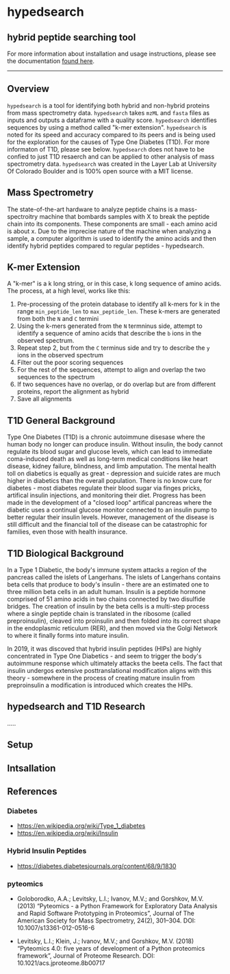 # hypedsearch
## **hy**brid **pe**pti**d**e **search**ing tool

For more information about installation and usage instructions, please see the documentation [found here](https://hypedsearch.readthedocs.io/en/latest/). 

---

## Overview
`hypedsearch` is a tool for identifying both hybrid and non-hybrid proteins from mass spectrometry data. `hypedsearch` takes `mzML` and `fasta` files as inputs and outputs a dataframe with a quality score.  `hypedsearch` identifies sequences by using a method called "k-mer extension".  `hypedsearch` is noted for its speed and accuracy compared to its peers and is being used for the exploration for the causes of Type One Diabetes (T1D).  For more informaton of T1D, please see below.  `hypedsearch` does not have to be confied to just T1D resaerch and can be applied to other analysis of mass spectrometry data.  `hypedsearch` was created in the Layer Lab at University Of Colorado Boulder and is 100% open source with a MIT license.

## Mass Spectrometry
The state-of-the-art hardware to analyze peptide chains is a mass-spectroitry machine that bombards samples with X to break the peptide chain into its components.  These components are small - each amino acid is about x.  Due to the imprecise nature of the machine when analyzing a sample, a computer algorithm is used to identify the amino acids and then identify hybrid peptides compared to regular peptides - hypedsearch.

## K-mer Extension
A "k-mer" is a k long string, or in this case, k long sequence of amino acids. The process, at a high level, works like this:
1. Pre-processing of the protein database to identify all k-mers for k in the range `min_peptide_len` to `max_peptide_len`. These k-mers are generated from both the `N` and `C` termini
2. Using the k-mers generated from the `N` termninus side, attempt to identify a sequence of amino acids that describe the `b` ions in the observed spectrum.
3. Repeat step 2, but from the `C` terminus side and try to describe the `y` ions in the observed spectrum
4. Filter out the poor scoring sequences
5. For the rest of the sequences, attempt to align and overlap the two sequences to the spectrum
6. If two sequences have no overlap, or do overlap but are from different proteins, report the alignment as hybrid
7. Save all alignments

## T1D General Background
Type One Diabetes (T1D) is a chronic autoimmune disesase where the human body no longer can produce insulin.  Without insulin, the body cannot regulate its blood sugar and glucose levels, which can lead to immediate coma-induced death as well as long-term medical conditions like heart disease, kidney failure, blindness, and limb amputation.  The mental health toll on diabetics is equally as great - depression and suicide rates are much higher in diabetics than the overall population.  There is no know cure for diabetes  - most diabetes regulate their blood sugar via finges pricks, artifical insulin injections, and monitoring their diet.  Progress has been made in the development of a "closed loop" artifical pancreas where the diabetic uses a continual glucose monitor connected to an insulin pump to better regular their insulin levels.  However, management of the disease is still difficult and the financial toll of the disease can be catastrophic for families, even those with health insurance.

## T1D Biological Background
In a Type 1 Diabetic, the body's immune system attacks a region of the pancreas called the islets of Langerhans.  The islets of Langerhans contains beta cells that produce to body's insulin - there are an estimated one to three million beta cells in an adult human.  Insulin is a peptide hormone comprised of 51 amino acids in two chains connected by two disulfide bridges.  The creation of insulin by the beta cells is a multi-step process where a single peptide chain is translated in the ribosome (called preproinsulin), cleaved into proinsulin and then folded into its correct shape in the endoplasmic reticulum (RER), and then moved via the Golgi Network to where it finally forms into mature insulin.

In 2019, it was discoved that hybrid insulin peptides (HIPs) are highly concentrated in Type One Diabetics - and seem to trigger the body's autoimmune response which ultimately attacks the beeta cells.  The fact that insulin undergos extensive posttranslational modification aligns with this theory - somewhere in the process of creating mature insulin from preproinsulin a modification is introduced which creates the HIPs.

## hypedsearch and T1D Research
.....

## Setup

## Intsallation

## References

### Diabetes
* https://en.wikipedia.org/wiki/Type_1_diabetes
* https://en.wikipedia.org/wiki/Insulin

### Hybrid Insulin Peptides
* https://diabetes.diabetesjournals.org/content/68/9/1830

### pyteomics
* Goloborodko, A.A.; Levitsky, L.I.; Ivanov, M.V.; and Gorshkov, M.V. (2013) “Pyteomics - a Python Framework for Exploratory Data Analysis and Rapid Software Prototyping in Proteomics”, Journal of The American Society for Mass Spectrometry, 24(2), 301–304. DOI: 10.1007/s13361-012-0516-6

* Levitsky, L.I.; Klein, J.; Ivanov, M.V.; and Gorshkov, M.V. (2018) “Pyteomics 4.0: five years of development of a Python proteomics framework”, Journal of Proteome Research. DOI: 10.1021/acs.jproteome.8b00717
